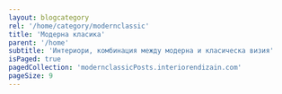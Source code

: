 ```yaml
---
layout: blogcategory
rel: '/home/category/modernclassic'
title: 'Модерна класика'
parent: '/home'
subtitle: 'Интериори, комбинация между модерна и класическа визия'
isPaged: true
pagedCollection: 'modernclassicPosts.interiorendizain.com'
pageSize: 9
---
```


